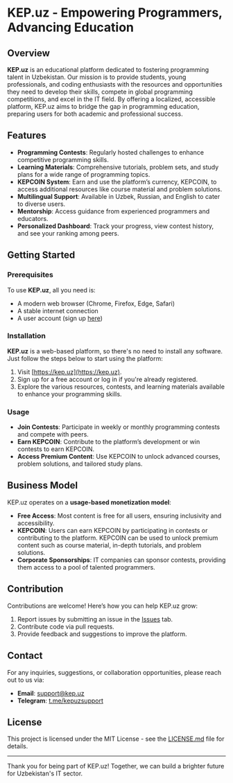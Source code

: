 # KEP.uz - Empowering Programmers, Advancing Education

## Overview

**KEP.uz** is an educational platform dedicated to fostering programming talent in Uzbekistan. Our mission is to provide students, young professionals, and coding enthusiasts with the resources and opportunities they need to develop their skills, compete in global programming competitions, and excel in the IT field. By offering a localized, accessible platform, KEP.uz aims to bridge the gap in programming education, preparing users for both academic and professional success.

## Features

- **Programming Contests**: Regularly hosted challenges to enhance competitive programming skills.
- **Learning Materials**: Comprehensive tutorials, problem sets, and study plans for a wide range of programming topics.
- **KEPCOIN System**: Earn and use the platform’s currency, KEPCOIN, to access additional resources like course material and problem solutions.
- **Multilingual Support**: Available in Uzbek, Russian, and English to cater to diverse users.
- **Mentorship**: Access guidance from experienced programmers and educators.
- **Personalized Dashboard**: Track your progress, view contest history, and see your ranking among peers.

## Getting Started

### Prerequisites

To use **KEP.uz**, all you need is:
- A modern web browser (Chrome, Firefox, Edge, Safari)
- A stable internet connection
- A user account (sign up [here](https://kep.uz/signup))

### Installation

**KEP.uz** is a web-based platform, so there's no need to install any software. Just follow the steps below to start using the platform:
1. Visit [https://kep.uz](https://kep.uz).
2. Sign up for a free account or log in if you're already registered.
3. Explore the various resources, contests, and learning materials available to enhance your programming skills.

### Usage

- **Join Contests**: Participate in weekly or monthly programming contests and compete with peers.
- **Earn KEPCOIN**: Contribute to the platform’s development or win contests to earn KEPCOIN.
- **Access Premium Content**: Use KEPCOIN to unlock advanced courses, problem solutions, and tailored study plans.

## Business Model

KEP.uz operates on a **usage-based monetization model**:
- **Free Access**: Most content is free for all users, ensuring inclusivity and accessibility.
- **KEPCOIN**: Users can earn KEPCOIN by participating in contests or contributing to the platform. KEPCOIN can be used to unlock premium content such as course material, in-depth tutorials, and problem solutions.
- **Corporate Sponsorships**: IT companies can sponsor contests, providing them access to a pool of talented programmers.

## Contribution

Contributions are welcome! Here’s how you can help KEP.uz grow:
1. Report issues by submitting an issue in the [Issues](https://github.com/kep-uz/issues) tab.
2. Contribute code via pull requests.
3. Provide feedback and suggestions to improve the platform.

## Contact

For any inquiries, suggestions, or collaboration opportunities, please reach out to us via:
- **Email**: support@kep.uz
- **Telegram**: [t.me/kepuzsupport](https://t.me/kepuzsupport)

## License

This project is licensed under the MIT License - see the [LICENSE.md](LICENSE.md) file for details.

---

Thank you for being part of KEP.uz! Together, we can build a brighter future for Uzbekistan's IT sector.
